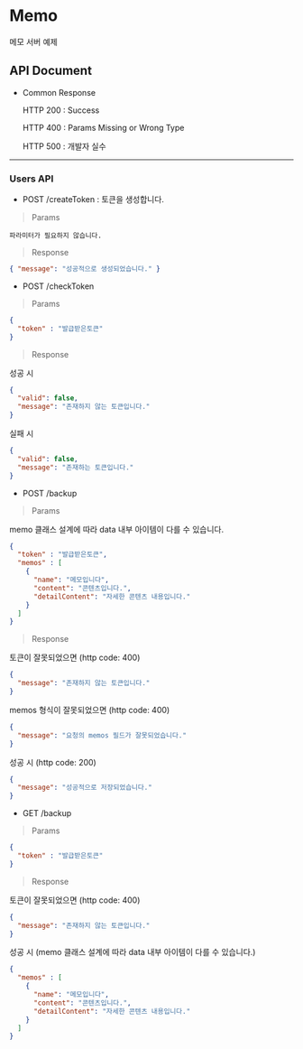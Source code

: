 # Memo

메모 서버 예제

## API Document

* Common Response

    HTTP 200 : Success

    HTTP 400 : Params Missing or Wrong Type

    HTTP 500 : 개발자 실수

---
### Users API

* POST /createToken : 토큰을 생성합니다.

> Params

    파라미터가 필요하지 않습니다.

> Response

```json
{ "message": "성공적으로 생성되었습니다." }
```

* POST /checkToken

> Params

```json
{ 
  "token" : "발급받은토큰"
}
```

> Response

성공 시
```json
{
  "valid": false,
  "message": "존재하지 않는 토큰입니다."
}
```

실패 시
```json
{
  "valid": false,
  "message": "존재하는 토큰입니다."
}
```

* POST /backup

> Params

memo 클래스 설계에 따라 data 내부 아이템이 다를 수 있습니다.
```json
{
  "token" : "발급받은토큰",
  "memos" : [ 
    { 
      "name": "메모입니다",
      "content": "콘텐츠입니다.",
      "detailContent": "자세한 콘텐츠 내용입니다."
    }
  ]
}
```

> Response

토큰이 잘못되었으면 (http code: 400)
```json
{
  "message": "존재하지 않는 토큰입니다."
}
```

memos 형식이 잘못되었으면 (http code: 400)
```json
{
  "message": "요청의 memos 필드가 잘못되었습니다."
}
```

성공 시 (http code: 200)
```json
{
  "message": "성공적으로 저장되었습니다."
}
```




* GET /backup

> Params

```json
{
  "token" : "발급받은토큰"
}
```

> Response

토큰이 잘못되었으면 (http code: 400)
```json
{
  "message": "존재하지 않는 토큰입니다."
}
```

성공 시
(memo 클래스 설계에 따라 data 내부 아이템이 다를 수 있습니다.)
```json
{
  "memos" : [ 
    { 
      "name": "메모입니다",
      "content": "콘텐츠입니다.",
      "detailContent": "자세한 콘텐츠 내용입니다."
    }
  ]
}
```
